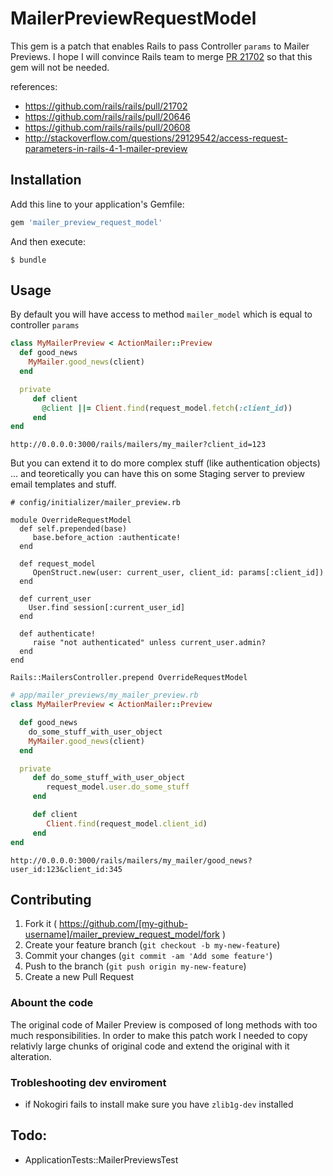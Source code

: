 # MailerPreviewRequestModel

This gem is a patch that enables Rails to pass Controller `params` to Mailer Previews.
I hope I will convince Rails team to merge [PR 21702](https://github.com/rails/rails/pull/21702) so that 
this gem will not be needed.

references:

* https://github.com/rails/rails/pull/21702
* https://github.com/rails/rails/pull/20646
* https://github.com/rails/rails/pull/20608
* http://stackoverflow.com/questions/29129542/access-request-parameters-in-rails-4-1-mailer-preview

## Installation

Add this line to your application's Gemfile:

```ruby
gem 'mailer_preview_request_model'
```

And then execute:

    $ bundle

## Usage

By default you will have access to method `mailer_model`  which is equal
to controller `params`


```ruby
class MyMailerPreview < ActionMailer::Preview
  def good_news
    MyMailer.good_news(client)
  end

  private
     def client
       @client ||= Client.find(request_model.fetch(:client_id))
     end
end
```

`http://0.0.0.0:3000/rails/mailers/my_mailer?client_id=123`

But you can extend it to do more complex stuff (like authentication
objects) ... and teoretically you can have this on some Staging server
to preview email templates and stuff.

```
# config/initializer/mailer_preview.rb

module OverrideRequestModel
  def self.prepended(base)
     base.before_action :authenticate!
  end

  def request_model
     OpenStruct.new(user: current_user, client_id: params[:client_id])
  end

  def current_user
    User.find session[:current_user_id]
  end

  def authenticate!
     raise "not authenticated" unless current_user.admin?
  end
end

Rails::MailersController.prepend OverrideRequestModel
```

```ruby
# app/mailer_previews/my_mailer_preview.rb
class MyMailerPreview < ActionMailer::Preview

  def good_news
    do_some_stuff_with_user_object
    MyMailer.good_news(client)
  end

  private
     def do_some_stuff_with_user_object
        request_model.user.do_some_stuff
     end

     def client
        Client.find(request_model.client_id) 
     end
end
```

`http://0.0.0.0:3000/rails/mailers/my_mailer/good_news?user_id:123&client_id:345`

## Contributing

1. Fork it ( https://github.com/[my-github-username]/mailer_preview_request_model/fork )
2. Create your feature branch (`git checkout -b my-new-feature`)
3. Commit your changes (`git commit -am 'Add some feature'`)
4. Push to the branch (`git push origin my-new-feature`)
5. Create a new Pull Request

### Abount the code

The original code of Mailer Preview is composed of long methods with too
much responsibilities. In order to make this patch work I needed to copy
relativly large chunks of original code and extend the original with it
alteration.

### Trobleshooting dev enviroment

* if Nokogiri fails to install make sure you have `zlib1g-dev` installed

## Todo: 

* ApplicationTests::MailerPreviewsTest 
